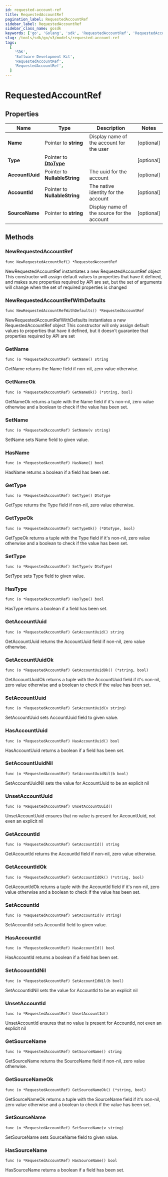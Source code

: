 ```yaml
---
id: requested-account-ref
title: RequestedAccountRef
pagination_label: RequestedAccountRef
sidebar_label: RequestedAccountRef
sidebar_class_name: gosdk
keywords: ['go', 'Golang', 'sdk', 'RequestedAccountRef', 'RequestedAccountRef']
slug: /tools/sdk/go/v3/models/requested-account-ref
tags:
  [
    'SDK',
    'Software Development Kit',
    'RequestedAccountRef',
    'RequestedAccountRef',
  ]
---
```


# RequestedAccountRef

## Properties

| Name | Type | Description | Notes |
| --- | --- | --- | --- |
| **Name** | Pointer to **string** | Display name of the account for the user | [optional] |
| **Type** | Pointer to [**DtoType**](dto-type) |  | [optional] |
| **AccountUuid** | Pointer to **NullableString** | The uuid for the account | [optional] |
| **AccountId** | Pointer to **NullableString** | The native identity for the account | [optional] |
| **SourceName** | Pointer to **string** | Display name of the source for the account | [optional] |

## Methods

### NewRequestedAccountRef

`func NewRequestedAccountRef() *RequestedAccountRef`

NewRequestedAccountRef instantiates a new RequestedAccountRef object This constructor will assign default values to properties that have it defined, and makes sure properties required by API are set, but the set of arguments will change when the set of required properties is changed

### NewRequestedAccountRefWithDefaults

`func NewRequestedAccountRefWithDefaults() *RequestedAccountRef`

NewRequestedAccountRefWithDefaults instantiates a new RequestedAccountRef object This constructor will only assign default values to properties that have it defined, but it doesn't guarantee that properties required by API are set

### GetName

`func (o *RequestedAccountRef) GetName() string`

GetName returns the Name field if non-nil, zero value otherwise.

### GetNameOk

`func (o *RequestedAccountRef) GetNameOk() (*string, bool)`

GetNameOk returns a tuple with the Name field if it's non-nil, zero value otherwise and a boolean to check if the value has been set.

### SetName

`func (o *RequestedAccountRef) SetName(v string)`

SetName sets Name field to given value.

### HasName

`func (o *RequestedAccountRef) HasName() bool`

HasName returns a boolean if a field has been set.

### GetType

`func (o *RequestedAccountRef) GetType() DtoType`

GetType returns the Type field if non-nil, zero value otherwise.

### GetTypeOk

`func (o *RequestedAccountRef) GetTypeOk() (*DtoType, bool)`

GetTypeOk returns a tuple with the Type field if it's non-nil, zero value otherwise and a boolean to check if the value has been set.

### SetType

`func (o *RequestedAccountRef) SetType(v DtoType)`

SetType sets Type field to given value.

### HasType

`func (o *RequestedAccountRef) HasType() bool`

HasType returns a boolean if a field has been set.

### GetAccountUuid

`func (o *RequestedAccountRef) GetAccountUuid() string`

GetAccountUuid returns the AccountUuid field if non-nil, zero value otherwise.

### GetAccountUuidOk

`func (o *RequestedAccountRef) GetAccountUuidOk() (*string, bool)`

GetAccountUuidOk returns a tuple with the AccountUuid field if it's non-nil, zero value otherwise and a boolean to check if the value has been set.

### SetAccountUuid

`func (o *RequestedAccountRef) SetAccountUuid(v string)`

SetAccountUuid sets AccountUuid field to given value.

### HasAccountUuid

`func (o *RequestedAccountRef) HasAccountUuid() bool`

HasAccountUuid returns a boolean if a field has been set.

### SetAccountUuidNil

`func (o *RequestedAccountRef) SetAccountUuidNil(b bool)`

SetAccountUuidNil sets the value for AccountUuid to be an explicit nil

### UnsetAccountUuid

`func (o *RequestedAccountRef) UnsetAccountUuid()`

UnsetAccountUuid ensures that no value is present for AccountUuid, not even an explicit nil

### GetAccountId

`func (o *RequestedAccountRef) GetAccountId() string`

GetAccountId returns the AccountId field if non-nil, zero value otherwise.

### GetAccountIdOk

`func (o *RequestedAccountRef) GetAccountIdOk() (*string, bool)`

GetAccountIdOk returns a tuple with the AccountId field if it's non-nil, zero value otherwise and a boolean to check if the value has been set.

### SetAccountId

`func (o *RequestedAccountRef) SetAccountId(v string)`

SetAccountId sets AccountId field to given value.

### HasAccountId

`func (o *RequestedAccountRef) HasAccountId() bool`

HasAccountId returns a boolean if a field has been set.

### SetAccountIdNil

`func (o *RequestedAccountRef) SetAccountIdNil(b bool)`

SetAccountIdNil sets the value for AccountId to be an explicit nil

### UnsetAccountId

`func (o *RequestedAccountRef) UnsetAccountId()`

UnsetAccountId ensures that no value is present for AccountId, not even an explicit nil

### GetSourceName

`func (o *RequestedAccountRef) GetSourceName() string`

GetSourceName returns the SourceName field if non-nil, zero value otherwise.

### GetSourceNameOk

`func (o *RequestedAccountRef) GetSourceNameOk() (*string, bool)`

GetSourceNameOk returns a tuple with the SourceName field if it's non-nil, zero value otherwise and a boolean to check if the value has been set.

### SetSourceName

`func (o *RequestedAccountRef) SetSourceName(v string)`

SetSourceName sets SourceName field to given value.

### HasSourceName

`func (o *RequestedAccountRef) HasSourceName() bool`

HasSourceName returns a boolean if a field has been set.
